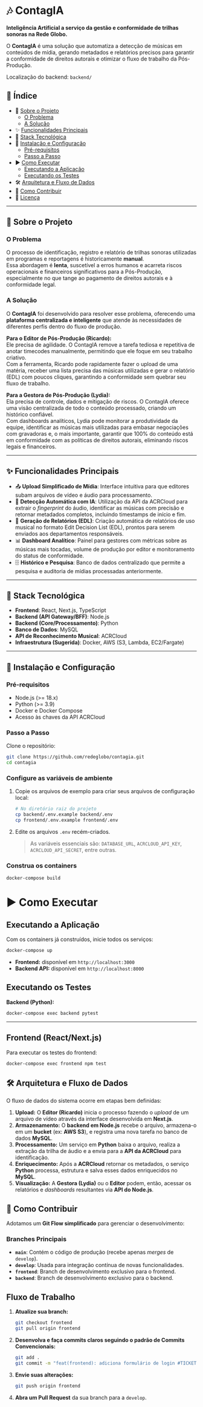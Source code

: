 # 🎶 ContagIA
**Inteligência Artificial a serviço da gestão e conformidade de trilhas sonoras na Rede Globo.**

<p align="center">
</p>

O **ContagIA** é uma solução que automatiza a detecção de músicas em conteúdos de mídia, gerando metadados e relatórios precisos para garantir a conformidade de direitos autorais e otimizar o fluxo de trabalho da Pós-Produção.

Localização do backend: `backend/`

## 📖 Índice
- 🎯 [Sobre o Projeto](#-sobre-o-projeto)  
  - [O Problema](#o-problema)  
  - [A Solução](#a-solução)  
- ✨ [Funcionalidades Principais](#-funcionalidades-principais)  
- 🚀 [Stack Tecnológica](#-stack-tecnológica)  
- 🔧 [Instalação e Configuração](#-instalação-e-configuração)  
  - [Pré-requisitos](#pré-requisitos)  
  - [Passo a Passo](#passo-a-passo)  
- ▶️ [Como Executar](#️-como-executar)  
  - [Executando a Aplicação](#executando-a-aplicação)  
  - [Executando os Testes](#executando-os-testes)  
- 🛠️ [Arquitetura e Fluxo de Dados](#️-arquitetura-e-fluxo-de-dados)  
- 🤝 [Como Contribuir](#-como-contribuir)  
- 📄 [Licença](#-licença)  

---

## 🎯 Sobre o Projeto

### O Problema
O processo de identificação, registro e relatório de trilhas sonoras utilizadas em programas e reportagens é historicamente **manual**.  
Essa abordagem é **lenta**, suscetível a erros humanos e acarreta riscos operacionais e financeiros significativos para a Pós-Produção, especialmente no que tange ao pagamento de direitos autorais e à conformidade legal.

### A Solução
O **ContagIA** foi desenvolvido para resolver esse problema, oferecendo uma **plataforma centralizada e inteligente** que atende às necessidades de diferentes perfis dentro do fluxo de produção.

**Para o Editor de Pós-Produção (Ricardo):**  
Ele precisa de agilidade. O ContagIA remove a tarefa tediosa e repetitiva de anotar timecodes manualmente, permitindo que ele foque em seu trabalho criativo.  
Com a ferramenta, Ricardo pode rapidamente fazer o upload de uma matéria, receber uma lista precisa das músicas utilizadas e gerar o relatório (EDL) com poucos cliques, garantindo a conformidade sem quebrar seu fluxo de trabalho.

**Para a Gestora de Pós-Produção (Lydia):**  
Ela precisa de controle, dados e mitigação de riscos. O ContagIA oferece uma visão centralizada de todo o conteúdo processado, criando um histórico confiável.  
Com dashboards analíticos, Lydia pode monitorar a produtividade da equipe, identificar as músicas mais utilizadas para embasar negociações com gravadoras e, o mais importante, garantir que 100% do conteúdo está em conformidade com as políticas de direitos autorais, eliminando riscos legais e financeiros.

---

## ✨ Funcionalidades Principais
- 📤 **Upload Simplificado de Mídia**: Interface intuitiva para que editores subam arquivos de vídeo e áudio para processamento.  
- 🤖 **Detecção Automática com IA**: Utilização da API da ACRCloud para extrair o *fingerprint* do áudio, identificar as músicas com precisão e retornar metadados completos, incluindo timestamps de início e fim.  
- 📄 **Geração de Relatórios (EDL)**: Criação automática de relatórios de uso musical no formato Edit Decision List (EDL), prontos para serem enviados aos departamentos responsáveis.  
- 📊 **Dashboard Analítico**: Painel para gestores com métricas sobre as músicas mais tocadas, volume de produção por editor e monitoramento do status de conformidade.  
- 🗄️ **Histórico e Pesquisa**: Banco de dados centralizado que permite a pesquisa e auditoria de mídias processadas anteriormente.  

---

## 🚀 Stack Tecnológica
- **Frontend**: React, Next.js, TypeScript  
- **Backend (API Gateway/BFF)**: Node.js  
- **Backend (Core/Processamento)**: Python  
- **Banco de Dados**: MySQL  
- **API de Reconhecimento Musical**: ACRCloud  
- **Infraestrutura (Sugerida)**: Docker, AWS (S3, Lambda, EC2/Fargate)  

---

## 🔧 Instalação e Configuração

### Pré-requisitos
- Node.js (>= 18.x)  
- Python (>= 3.9)  
- Docker e Docker Compose  
- Acesso às chaves da API ACRCloud  

### Passo a Passo
Clone o repositório:
```bash
git clone https://github.com/redeglobo/contagia.git
cd contagia
```

### Configure as variáveis de ambiente

1.  Copie os arquivos de exemplo para criar seus arquivos de configuração local:
    ```bash
    # No diretório raiz do projeto
    cp backend/.env.example backend/.env
    cp frontend/.env.example frontend/.env
    ```

2.  Edite os arquivos `.env` recém-criados.
    > As variáveis essenciais são: `DATABASE_URL`, `ACRCLOUD_API_KEY`, `ACRCLOUD_API_SECRET`, entre outras.

### Construa os containers

```bash
docker-compose build
```

# ▶️ Como Executar

## Executando a Aplicação

Com os containers já construídos, inicie todos os serviços:

```bash
docker-compose up
```

- **Frontend:** disponível em `http://localhost:3000`
- **Backend API:** disponível em `http://localhost:8000`

## Executando os Testes

**Backend (Python):**

```bash
docker-compose exec backend pytest
```

---

## **Frontend (React/Next.js)**

Para executar os testes do frontend:

```bash
docker-compose exec frontend npm test
```
## 🛠️ Arquitetura e Fluxo de Dados

O fluxo de dados do sistema ocorre em etapas bem definidas:

1.  **Upload:** O **Editor (Ricardo)** inicia o processo fazendo o *upload* de um arquivo de vídeo através da interface desenvolvida em **Next.js**.
2.  **Armazenamento:** O **backend em Node.js** recebe o arquivo, armazena-o em um **bucket** (ex: **AWS S3**), e registra uma nova tarefa no banco de dados **MySQL**.
3.  **Processamento:** Um serviço em **Python** baixa o arquivo, realiza a extração da trilha de áudio e a envia para a **API da ACRCloud** para identificação.
4.  **Enriquecimento:** Após a **ACRCloud** retornar os metadados, o serviço **Python** processa, estrutura e salva esses dados enriquecidos no **MySQL**.
5.  **Visualização:** A **Gestora (Lydia)** ou o **Editor** podem, então, acessar os relatórios e *dashboards* resultantes via **API do Node.js**.

## 🤝 Como Contribuir

Adotamos um **Git Flow simplificado** para gerenciar o desenvolvimento:

### Branches Principais

* **`main`**: Contém o código de produção (recebe apenas *merges* de `develop`).
* **`develop`**: Usada para integração contínua de novas funcionalidades.
* **`frontend`**: Branch de desenvolvimento exclusivo para o frontend.
* **`backend`**: Branch de desenvolvimento exclusivo para o backend.

## Fluxo de Trabalho

1.  **Atualize sua branch:**

    ```bash
    git checkout frontend
    git pull origin frontend
    ```

2.  **Desenvolva e faça commits claros seguindo o padrão de Commits Convencionais:**

    ```bash
    git add .
    git commit -m "feat(frontend): adiciona formulário de login #TICKET-123"
    ```

3.  **Envie suas alterações:**

    ```bash
    git push origin frontend
    ```

4.  **Abra um Pull Request** da sua branch para a `develop`.
